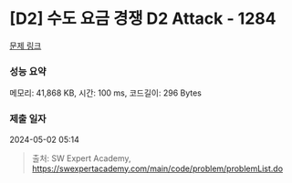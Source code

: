 # [D2] 수도 요금 경쟁 D2 Attack - 1284 

[문제 링크](https://swexpertacademy.com/main/code/problem/problemDetail.do?contestProbId=AV189xUaI8UCFAZN) 

### 성능 요약

메모리: 41,868 KB, 시간: 100 ms, 코드길이: 296 Bytes

### 제출 일자

2024-05-02 05:14



> 출처: SW Expert Academy, https://swexpertacademy.com/main/code/problem/problemList.do